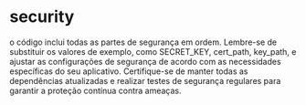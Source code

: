 # security
o código inclui todas as partes de segurança em ordem. Lembre-se de substituir os valores de exemplo, como SECRET_KEY, cert_path, key_path, e ajustar as configurações de segurança de acordo com as necessidades específicas do seu aplicativo. Certifique-se de manter todas as dependências atualizadas e realizar testes de segurança regulares para garantir a proteção contínua contra ameaças.
